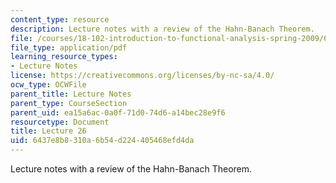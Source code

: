 ```yaml
---
content_type: resource
description: Lecture notes with a review of the Hahn-Banach Theorem.
file: /courses/18-102-introduction-to-functional-analysis-spring-2009/6437e8b8310a6b54d224405468efd4da_MIT18_102s09_lec26.pdf
file_type: application/pdf
learning_resource_types:
- Lecture Notes
license: https://creativecommons.org/licenses/by-nc-sa/4.0/
ocw_type: OCWFile
parent_title: Lecture Notes
parent_type: CourseSection
parent_uid: ea15a6ac-0a0f-71d0-74d6-a14bec28e9f6
resourcetype: Document
title: Lecture 26
uid: 6437e8b8-310a-6b54-d224-405468efd4da
---
```

Lecture notes with a review of the Hahn-Banach Theorem.